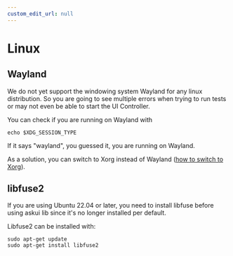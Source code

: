 ```yaml
---
custom_edit_url: null
---
```


# Linux

## Wayland

We do not yet support the windowing system Wayland for any linux distribution. So you
are going to see multiple errors when trying to run tests or may not even be able to
start the UI Controller. 

You can check if you are running on Wayland with

```shell
echo $XDG_SESSION_TYPE
```

If it says "wayland", you guessed it, you are running on Wayland.

As a solution, you can switch to Xorg instead of Wayland 
([how to switch to Xorg](https://www.maketecheasier.com/switch-xorg-wayland-ubuntu1710/)). 

## libfuse2 

If you are using Ubuntu 22.04 or later, you need to install libfuse before using askui lib 
since it's no longer installed per default.

Libfuse2 can be installed with: 

```shell
sudo apt-get update
sudo apt-get install libfuse2
```
